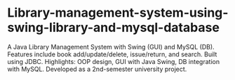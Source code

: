 # Library-management-system-using-swing-library-and-mysql-database
A Java Library Management System with Swing (GUI) and MySQL (DB). Features include book add/update/delete, issue/return, and search. Built using JDBC. Highlights: OOP design, GUI with Java Swing, DB integration with MySQL. Developed as a 2nd-semester university project.
